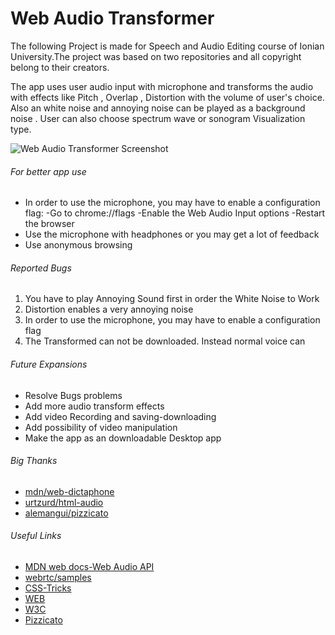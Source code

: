 # Web Audio Transformer

The following Project is made for Speech and Audio Editing course of Ionian University.The project was based on
two repositories and all copyright belong to their creators.

The app uses user audio input with microphone and transforms the audio with effects like Pitch , Overlap , Distortion with the volume of user's choice. Also an white noise and annoying noise can be played as a background noise . User can also choose spectrum wave or sonogram Visualization type.

![Web Audio Transformer Screenshot](https://github.com/PatrykWajs/web-audio-transformer/Screenshot.PNG "Screenshot of the Web Audio API app")

###### For better app use

- In order to use the microphone, you may have to enable a configuration flag:
    -Go to chrome://flags
    -Enable the Web Audio Input options
    -Restart the browser
- Use the microphone with headphones or you may get a lot of feedback
- Use anonymous browsing

###### Reported Bugs

1. You have to play Annoying Sound first in order the White Noise to Work
2. Distortion enables a very annoying noise
3. In order to use the microphone, you may have to enable a configuration flag
4. The Transformed can not be downloaded. Instead normal voice can

###### Future Expansions

- Resolve Bugs problems
- Add more audio transform effects
- Add video Recording and saving-downloading
- Add possibility of video manipulation
- Make the app as an downloadable Desktop app

###### Big Thanks

- [mdn/web-dictaphone](https://github.com/mdn/web-dictaphone)
- [urtzurd/html-audio](https://github.com/urtzurd/html-audio)
- [alemangui/pizzicato](https://github.com/alemangui/pizzicato)

###### Useful Links

- [MDN web docs-Web Audio API](https://developer.mozilla.org/en-US/docs/Web/API/Web_Audio_API)
- [webrtc/samples](https://github.com/webrtc/samples/tree/gh-pages/src/content/getusermedia/record)
- [CSS-Tricks](https://css-tricks.com/introduction-web-audio-api/)
- [WEB](https://developers.google.com/web/updates/2016/01/mediarecorder)
- [W3C](https://w3c.github.io/mediacapture-record/MediaRecorder.html)
- [Pizzicato](https://alemangui.github.io/pizzicato/)
